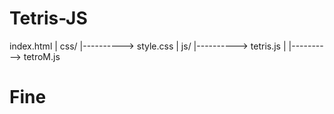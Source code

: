 # Tetris-JS


index.html
|
css/
|----------> style.css
|
js/
|----------> tetris.js
|
|----------> tetroM.js


# Fine